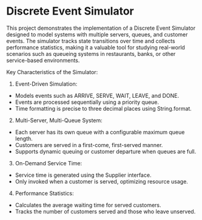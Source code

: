 # Discrete Event Simulator
This project demonstrates the implementation of a Discrete Event Simulator designed to model systems with multiple servers, queues, and customer events. The simulator tracks state transitions over time and collects performance statistics, making it a valuable tool for studying real-world scenarios such as queueing systems in restaurants, banks, or other service-based environments.

Key Characteristics of the Simulator:
1. Event-Driven Simulation:
- Models events such as ARRIVE, SERVE, WAIT, LEAVE, and DONE.
- Events are processed sequentially using a priority queue.
- Time formatting is precise to three decimal places using String.format.

2. Multi-Server, Multi-Queue System:
- Each server has its own queue with a configurable maximum queue length.
- Customers are served in a first-come, first-served manner.
- Supports dynamic queuing or customer departure when queues are full.

3. On-Demand Service Time:
- Service time is generated using the Supplier<Double> interface.
- Only invoked when a customer is served, optimizing resource usage.

4. Performance Statistics:
- Calculates the average waiting time for served customers.
- Tracks the number of customers served and those who leave unserved.

